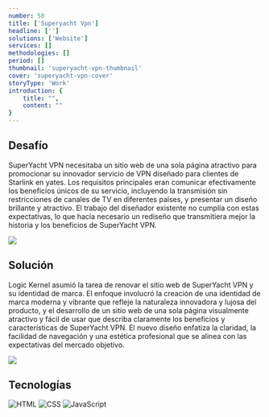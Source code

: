 ```yaml
---
number: 58
title: ['Superyacht Vpn']
headline: ['']
solutions: ['Website']
services: []
methodologies: []
period: []
thumbnail: 'superyacht-vpn-thumbnail'
cover: 'superyacht-vpn-cover'
storyType: 'Work'
introduction: {
    title: "",
    content: ""
}
---
```


## Desafío

SuperYacht VPN necesitaba un sitio web de una sola página atractivo para promocionar su innovador servicio de VPN diseñado para clientes de Starlink en yates. Los requisitos principales eran comunicar efectivamente los beneficios únicos de su servicio, incluyendo la transmisión sin restricciones de canales de TV en diferentes países, y presentar un diseño brillante y atractivo. El trabajo del diseñador existente no cumplía con estas expectativas, lo que hacía necesario un rediseño que transmitiera mejor la historia y los beneficios de SuperYacht VPN.

![](/work/superyacht-vpn-figure-1.jpg)

## Solución

Logic Kernel asumió la tarea de renovar el sitio web de SuperYacht VPN y su identidad de marca. El enfoque involucró la creación de una identidad de marca moderna y vibrante que refleje la naturaleza innovadora y lujosa del producto, y el desarrollo de un sitio web de una sola página visualmente atractivo y fácil de usar que describa claramente los beneficios y características de SuperYacht VPN. El nuevo diseño enfatiza la claridad, la facilidad de navegación y una estética profesional que se alinea con las expectativas del mercado objetivo.

![](/work/superyacht-vpn-figure-2.jpg)

## Tecnologías

<div class="story_story__mainContent__technologies__v5XXm">
  <div class="story_story__mainContent__technologies__images__6NSg5">
    <div>
      <img loading="lazy" src="/technologies/html.svg" alt="HTML"/>
      <img loading="lazy" src="/technologies/css.svg" alt="CSS"/>
      <img loading="lazy" src="/technologies/javascript.svg" alt="JavaScript"/>
    </div>
  </div>
</div>